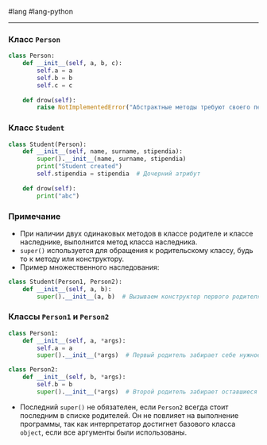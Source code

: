 #lang #lang-python

---
### Класс `Person`
```python
class Person:
    def __init__(self, a, b, c):
        self.a = a
        self.b = b
        self.c = c
    
    def drow(self):
        raise NotImplementedError("Абстрактные методы требуют своего переопределения во всех дочерних классах.")
```

### Класс `Student`
```python
class Student(Person):
    def __init__(self, name, surname, stipendia):
        super().__init__(name, surname, stipendia)
        print("Student created")
        self.stipendia = stipendia  # Дочерний атрибут
    
    def drow(self):
        print("abc")
```

### Примечание
- При наличии двух одинаковых методов в классе родителе и классе наследнике, выполнится метод класса наследника.
- `super()` используется для обращения к родительскому классу, будь то к методу или конструктору.
- Пример множественного наследования:
```python
class Student(Person1, Person2):
    def __init__(self, a, b):
        super().__init__(a, b)  # Вызываем конструктор первого родителя Person1
```

### Классы `Person1` и `Person2`
```python
class Person1:
    def __init__(self, a, *args):
        self.a = a
        super().__init__(*args)  # Первый родитель забирает себе нужное количество аргументов, оставшиеся передаются второму родителю.

class Person2:
    def __init__(self, b, *args):
        self.b = b
        super().__init__(*args)  # Второй родитель забирает оставшиеся необходимые аргументы.
```
- Последний `super()` не обязателен, если `Person2` всегда стоит последним в списке родителей. Он не повлияет на выполнение программы, так как интерпретатор достигнет базового класса `object`, если все аргументы были использованы.
